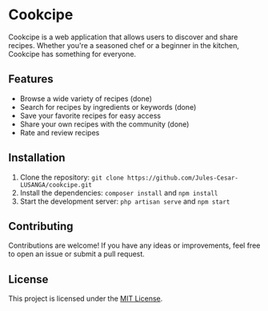 # Cookcipe

Cookcipe is a web application that allows users to discover and share recipes. Whether you're a seasoned chef or a beginner in the kitchen, Cookcipe has something for everyone.

## Features

- Browse a wide variety of recipes (done)
- Search for recipes by ingredients or keywords (done)
- Save your favorite recipes for easy access
- Share your own recipes with the community (done)
- Rate and review recipes

## Installation

1. Clone the repository: `git clone https://github.com/Jules-Cesar-LUSANGA/cookcipe.git`
2. Install the dependencies: `composer install` and `npm install`
3. Start the development server: `php artisan serve` and `npm start`

## Contributing

Contributions are welcome! If you have any ideas or improvements, feel free to open an issue or submit a pull request.

## License

This project is licensed under the [MIT License](https://opensource.org/licenses/MIT).

